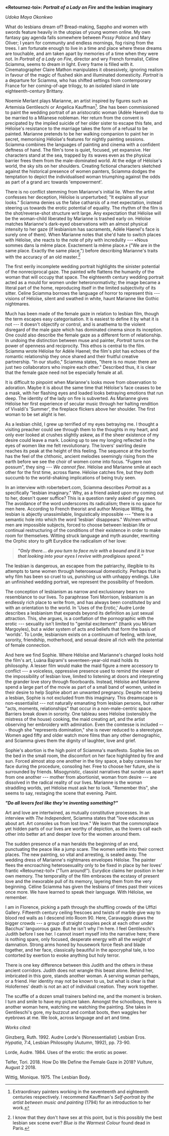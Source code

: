 **«Retournez-toi»: *Portrait of a Lady on Fire* and the lesbian
imaginary**

*Udoka Maya Okonkwo*

What do lesbians dream of? Bread-making, Sappho and women with swords
feature heavily in the utopias of young women online. My own fantasy gay
agenda falls somewhere between *Pxssy Palace* and Mary Oliver; I yearn
for community and endless mornings, fog rising from the trees. I am
fortunate enough to live in a time and place where these dreams are
touchable, and am taken apart by memories of a time when they were not.
In *Portrait of a Lady on Fire*, director and wry French formalist,
Céline Sciamma, seems to dream in light. Every frame is filled with it.
Cinematographer Claire Mathon manipulates it obsessively, ignoring
realism in favour of the magic of flushed skin and illuminated
domesticity. *Portrait* is a departure for Sciamma, who has shifted
settings from contemporary France for her coming-of-age trilogy, to an
isolated island in late eighteenth-century Brittany.

Noemie Merlant plays Marianne, an artist inspired by figures such as
Artemisia Gentileschi or Angelica Kauffman[^1]. She has been
commissioned to paint the wedding portrait of an aristocratic woman
(Adèle Haenel) due to be married to a Milanese nobleman. Her return from
the convent is precipated by the implied suicide of her older sister to
escape this fate, and Héloïse's resistance to the marriage takes the
form of a refusal to be painted. Marianne pretends to be her walking
companion to paint her in secret, memorising Héloïse's features for
nightly painting sessions. Sciamma combines the languages of painting
and cinema with a confident deftness of hand. The film's tone is quiet,
focused, yet expansive. Her characters stand at the sea, trapped by its
waves even as the physical barrier frees them from the male-dominated
world. At the edge of Héloïse's world, the sky sits on her shoulders.
Creating fictional characters sketched against the historical presence
of women painters, Sciamma dodges the temptation to depict the
individualised woman triumphing against the odds as part of a grand arc
towards 'empowerment'.

There is no conflict stemming from Marianne's initial lie. When the
artist confesses her deception, Héloïse is unperturbed; "It explains all
your looks." Sciamma denies us the false catharsis of a met expectation,
instead steering us towards the erotic potential of equality. The rhythm
of the film is the shot/reverse-shot structure writ large. Any
expectation that Héloïse will be the woman-child liberated by Marianne
is trashed early on. Héloïse matches Marianne's dark-eyed observations
with an almost physical intensity to her gaze (if lesbianism has
sacraments, Adèle Haenel's face is surely one of them). When Marianne
notes that she'd hate to switch places with Héloïse, she reacts to the
note of pity with incredulity --- «Nous sommes dans la même place.
Exactement la même place.» ("We are in the same place. Exactly the same
place,") before describing Marianne's traits with the accuracy of an old
master.[^2]

The first eerily incomplete wedding portrait highlights the sinister
potential of the nonreciprocal gaze. The painted wife flattens the
humanity of the woman that will occupy that space. The eighteenth
century wedding portrait acted as a mould for women under
heteronormativity; the image became a literal part of the home,
reproducing itself in the limited subjectivity of its sitter. Celine
Sciamma borrows the language of horror to represent this --- visions of
Héloïse, silent and swathed in white, haunt Marianne like Gothic
nightmares.

Much has been made of the female gaze in relation to lesbian film,
though the term escapes easy categorisation. It is easiest to define it
by what it is not --- it doesn't objectify or control, and is anathema
to the violent disregard of the male gaze which has dominated cinema
since its inception. One could also describe the female gaze as a
different form of relationship. In undoing the distinction between muse
and painter, *Portrait* turns on the power of openness and reciprocity.
This ethos is central to the film. Sciamma wrote Héloïse for Adèle
Haenel; the film's plot has echoes of the romantic relationship they
once shared and their fruitful creative partnership. "In our studio,"
Sciamma states, "there is no muse: there are just two collaborators who
inspire each other." Described thus, it is clear that the female gaze
need not be especially female at all.

It is difficult to pinpoint when Marianne's looks move from observation
to adoration. Maybe it is about the same time that Héloïse's face ceases
to be a mask, with her flashing eyes and loaded looks betraying emotions
that run deep. The identity of the lady on fire is subverted. As
Marianne gives Héloïse her first experience of secular music through her
halting rendition of Vivaldi's 'Summer', the fireplace flickers above
her shoulder. The first woman to be set alight is her.

As a lesbian child, I grew up terrified of my eyes betraying me. I
thought a visiting preacher could see through them to the thoughts in my
heart, and only ever looked at crushes slightly askew, as if the sheer
existence of my desire could leave a mark. Looking up to see my longing
reflected in the eyes of women like me felt revolutionary. The lovers'
swirling desire reaches its peak at the height of this feeling. The
sequence at the bonfire has the feel of the chthonic, ancient melodies
seemingly rising from the earth before we see the choir of women come
into focus. "Fugere non possum", they sing --- *We cannot flee*. Héloïse
and Marianne smile at each other for the first time, across flame.
Héloïse catches fire, but they *both* succumb to the world-shaking
implications of being truly seen.

In an interview with robertebert.com, Sciamma describes *Portrait* as a
specifically "lesbian imaginary." Why, as a friend asked upon my coming
out to her, doesn't queer suffice? This is a question rarely asked of
gay men. The avoidance of the word underscores its radicalism; there is
no space for men here. According to French theorist and author Monique
Wittig, the lesbian is abjectly unassimilable, linguistically impossible
--- "there is a semantic hole into which the word 'lesbian' disappears."
Wo/men without men are impossible subjects, forced to choose between
lesbian life or continual restructuring of the conditions of their
existence in order to make room for themselves. Witting struck language
and myth asunder, rewriting the Orphic story to gift Eurydice the
radicalism of her love:

> ***"Only there... do you turn to face m/e with a bound and it is true
> that looking into your eyes I revive with prodigious speed."***

The lesbian is dangerous, an escapee from the patriarchy, illegible to
its attempts to tame women through heterosexual domesticity. Perhaps
that is why film has been so cruel to us, punishing us with unhappy
endings. Like an unfinished wedding portrait, we represent the
possibility of freedom.

The conception of lesbianism as narrow and exclusionary bears no
resemblance to our lives. To paraphrase Toni Morrison, lesbianism is an
endlessly rich place to write from, and has always been constituted by
and with an orientation to the world. In 'Uses of the Erotic,' Audre
Lorde describes a lesbianism that expands beyond its definition as just
sexual attraction. This, she argues, is a conflation of the pornographic
with the erotic --- sexuality isn't limited to "genital excitement"
(thank you Miriam Margoyles), but a wider system of acts and beliefs
that form the basis of 'worlds'. To Lorde, lesbianism exists on a
continuum of feeling, with love, sorority, friendship, motherhood, and
sexual desire all rich with the potential of female connection.

And here we find Sophie. Where Héloïse and Marianne's charged looks hold
the film's art, Luàna Bajrami's seventeen-year-old maid holds its
philosophy. A lesser film would make the maid figure a mere accessory to
conflict --- a voiceless, oppressive presence used to remind the viewer
of the impossibility of lesbian love, limited to listening at doors and
interpreting the grander love story through floorboards. Instead,
Héloïse and Marianne spend a large part of the movie as part of a small
band of women, united in their desire to help Sophie abort an unwanted
pregnancy. Despite not being a lesbian, Sophie is not excluded from this
imaginary. This dreamscape is non-essentialist --- not naturally
emanating from lesbian persons, but rather "acts, moments,
relationships" that occur in a non-male-centric space. Barriers break
down in sorority. One tableau sees Héloïse (ostensibly the mistress of
the house) cooking, the maid creating art, and the artist observing her
embroidery with admiration. Even the comtesse is included --- though she
"represents domination," she is never reduced to a stereotype. Women
aged fifty and older watch more films than any other demographic, and
Sciamma gives them the dignity of laughter, love and grief.

Sophie's abortion is the high point of Sciamma's manifesto. Sophie lies
on the bed in the small room, the discomfort on her face highlighted by
fire and sun. Forced almost atop one another in the tiny space, a baby
caresses her face during the procedure, consoling her. Free to choose
her future, she is surrounded by friends. Misogynistic, classist
narratives that sunder us apart from one another --- mother from
abortionist, woman from desire --- are dissolved in the radical reality
of our lives. Marianne is the woman straddling worlds, yet Héloïse must
ask her to look. "Remember this", she seems to say, restaging the scene
that evening. Paint.

***"Do all lovers feel like they're inventing something?"***

Art and love are intertwined, as mutually constitutive processes. In an
interview with *The Independent*, Sciamma states that "love educates us
about art. Art consoles us from lost love." We learn that the
commonplace yet hidden parts of our lives are worthy of depiction, as
the lovers call each other into better art and deeper love for the women
around them.

The sudden presence of a man heralds the beginning of an end,
punctuating the peace like a jump scare. The women settle into their
correct places. The new painting, so vital and arresting, is sealed
away. The wedding dress of Marianne's nightmares envelopes Héloïse. The
painter flees the encroaching heterosexuality only to be fixed in place
by her loves' frantic «Retournez-toi!» ("Turn around!"). Eurydice claims
her position in her own memory. The temporality of the film embraces the
ecstasy of present love and the inexorable pull of its memory, layering
them from the very beginning. Céline Sciamma has given the lesbians of
times past their voices once more. We have learned to speak their
language. With Héloïse, we remember.

I am in Florence, picking a path through the shuffling crowds of the
Uffizi Gallery. Fifteenth century ceiling frescoes and twists of marble
give way to blood red walls as I descend into Room 90. Here, Caravaggio
draws the bigger crowds --- a group of straight couples peck at each
other under Bacchus' languorous gaze. But he isn't why I'm here. I feel
Gentileschi's Judith before I see her. I cannot insert myself into the
narrative here; there is nothing spare, only focused, desperate energy
with all the weight of damnation. Strong arms honed by housework force
flesh and blade together, and her face, classically beautiful in the
apocryphal tale, is too contorted by exertion to evoke anything but holy
terror.

There is one key difference between this Judith and the others in these
ancient corridors. Judith does not wrangle this beast alone. Behind her,
imbricated in this gore, stands another woman. A serving woman perhaps,
or a friend. Her identity may not be known to us, but what is clear is
that Holofernes' death is not an act of individual creation. They work
together.

The scuffle of a dozen small trainers behind me, and the moment is
broken. I turn and smile to have my picture taken. Amongst the
schoolboys, there is another woman here, watching me watching the
painting. She takes in Gentileschi's gore, my buzzcut and combat boots,
then waggles her eyebrows at me. We look, across language and art and
time.

*Works cited:*

Ginzberg, Ruth. 1992. Audre Lorde\'s (Nonessentialist) Lesbian Eros.
*Hypatia*, 7:4, Lesbian Philosophy (Autumn, 1992), pp. 73-90.

Lorde, Audre. 1984. Uses of the erotic: the erotic as power.

Telfer, Tori. 2018. How Do We Define the Female Gaze in 2018? *Vulture*,
August 2 2018.

Wittig, Monique. 1975. The Lesbian Body.

[^1]: Extraordinary painters working in the seventeenth and eighteenth
    centuries respectively. I recommend Kauffman's *Self-portrait by the
    artist between music and painting* (1794) for an introduction to her
    work.

[^2]: I know that they don't have sex at this point, but is this
    possibly the best lesbian sex scene ever? *Blue is the Warmest
    Colour* found dead in Paris.
